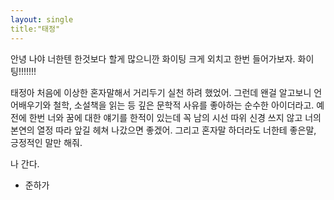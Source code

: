 ```yaml
---
layout: single
title:"태정"
---
```


안녕 나야
너한텐 한것보다 할게 많으니깐 화이팅 크게 외치고 한번 들어가보자. 화이팅!!!!!!!


태정아 처음에 이상한 혼자말해서 거리두기 실천 하려 했었어. 그런데 왠걸 알고보니 언어배우기와 철학, 소설책을 읽는 등 깊은 문학적 사유를 좋아하는 순수한 아이더라고. 예전에 한번 너와 꿈에 대한 얘기를 한적이 있는데 꼭 남의 시선 따위 신경 쓰지 않고 너의 본연의 열정 따라 앞길 헤쳐 나갔으면 좋겠어. 그리고  혼자말 하더라도 너한테 좋은말, 긍정적인 말만 해줘.

나 간다.

- 준하가
